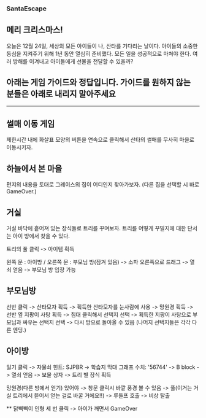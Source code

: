 ###   SantaEscape   ###

##  메리 크리스마스! ##
오늘은 12월 24일, 세상의 모든 아이들이 나, 산타를 기다리는 날이다.
아이들의 소중한 동심을 지켜주기 위해 1년 동안 열심히 준비했다.
모든 일을 성공적으로 마쳐야 한다.
여러 방해를 이겨내고 아이들에게 선물을 전달할 수 있을까?

## 아래는 게임 가이드와 정답입니다. 가이드를 원하지 않는 분들은 아래로 내리지 말아주세요 ##
-------------------------------------------------------------------------------

##  썰매 이동 게임 ##
제한시간 내에 화살표 모양의 버튼을 연속으로 클릭해서 산타의 썰매를 무사히 마을로 이동시키자.  

##  하늘에서 본 마을  ##
편지의 내용을 토대로 그레이스의 집이 어디인지 찾아가보자.
(다른 집을 선택할 시 바로 GameOver.)

##  거실  ##
거실 바닥에 흩어져 있는 장식들로 트리를 꾸며보자.
트리를 어떻게 꾸밀지에 대한 단서는 아이 방에서 찾을 수 있다.

트리의 풀 클릭 -> 아이템 획득

왼쪽 문 : 아이방 / 오른쪽 문 : 부모님 방(잠겨 있음) -> 소파 오른쪽으로 드래그 -> 열쇠 얻음 -> 부모님 방 입장 가능

##  부모님방  ##
선반 클릭 -> 산타모자 획득 -> 획득한 산타모자를 눈사람에 사용 -> 망원경 획득 -> 선반 옆 지팡이 사탕 획득 -> 침대 클릭해서 선택지 선택 -> 획득한 지팡이 사탕으로 부모님과 싸우는 선택지 선택 -> 다시 방으로 돌아올 수 있음 (나머지 선택지들은 각각 다른 엔딩.)

##  아이방  ##
일기 클릭 -> 자물쇠 힌트: SJPBR -> 학습지 막대 그래프 수치: '56744'
-> B block -> 열쇠 얻음 -> 보물 상자 -> 트리 별 장식 획득

망원경(다른 방에서 얻기) 있어야 -> 창문 클릭시 바깥 풍경 볼 수 있음 -> 풀(이거는 거실 트리에서 뜯어서 얻는 걸로 바꿀 거에요!!) -> 루돌프 호출 -> 비상 탈출

** 닭삑삑이 인형
세 번 클릭 -> 아이가 깨면서  GameOver
